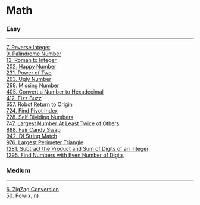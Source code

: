 # Math

### Easy
---
[7. Reverse Integer](solutions/0007-Reverse%20Integer.md)</br>
[9. Palindrome Number](solutions/0009-Palindrome%20Number.md)</br>
[13. Roman to Integer](solutions/0013-Roman%20to%20Integer.md)</br>
[202. Happy Number](solutions/0202-Happy%20Number.md)</br>
[231. Power of Two](solutions/0231-Power%20of%20Two.md)</br>
[263. Ugly Number](solutions/0263-Ugly%20Number.md)</br>
[268. Missing Number](solutions/0268-Missing%20Number.md)</br>
[405. Convert a Number to Hexadecimal](solutions/0405-Convert%20a%20Number%20to%20Hexadecimal.md)</br>
[412. Fizz Buzz](solutions/0412-Fizz%20Buzz.md)</br>
[657. Robot Return to Origin](solutions/0657-Robot%20Return%20to%20Origin.md)</br>
[724. Find Pivot Index](solutions/0724-Find%20Pivot%20Index.md)</br>
[728. Self Dividing Numbers](solutions/0728-Self%20Dividing%20Numbers.md)</br>
[747. Largest Number At Least Twice of Others](solutions/0747-Largest%20Number%20At%20Least%20Twice%20of%20Otherss.md)</br>
[888. Fair Candy Swap](solutions/0888-Fair%20Candy%20Swap.md)</br>
[942. DI String Match](solutions/0942-DI%20String%20Match.md)</br>
[976. Largest Perimeter Triangle](solutions/0976-Largest%20Perimeter%20Triangle.md)</br>
[1281. Subtract the Product and Sum of Digits of an Integer](solutions/1281-Subtract%20the%20Product%20and%20Sum%20of%20Digits%20of%20an%20Integer.md.md)</br>
[1295. Find Numbers with Even Number of Digits](solutions/1295-Find%20Numbers%20with%20Even%20Number%20of%20Digits.md)</br>

### Medium
---
[6. ZigZag Conversion](solutions/0006-ZigZag%20Conversion.md)</br>
[50. Pow(x, n)](solutions/0050-Pow(x,%20n).md)</br>